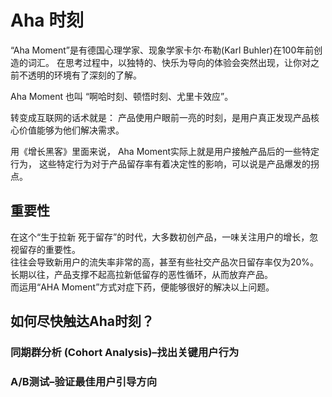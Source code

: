 # Aha 时刻

“Aha Moment”是有德国心理学家、现象学家卡尔·布勒(Karl Buhler)在100年前创造的词汇。
在思考过程中，以独特的、快乐为导向的体验会突然出现，让你对之前不透明的环境有了深刻的了解。

Aha Moment 也叫 “啊哈时刻、顿悟时刻、尤里卡效应”。

转变成互联网的话术就是：
产品使用户眼前一亮的时刻，是用户真正发现产品核心价值能够为他们解决需求。

用《增长黑客》里面来说，
Aha Moment实际上就是用户接触产品后的一些特定行为，
这些特定行为对于产品留存率有着决定性的影响，可以说是产品爆发的拐点。

## 重要性

在这个“生于拉新 死于留存”的时代，大多数初创产品，一味关注用户的增长，忽视留存的重要性。  
往往会导致新用户的流失率非常的高，甚至有些社交产品次日留存率仅为20%。  
长期以往，产品支撑不起高拉新低留存的恶性循环，从而放弃产品。  
而运用“AHA Moment”方式对症下药，便能够很好的解决以上问题。

## 如何尽快触达Aha时刻？

### 同期群分析 (Cohort Analysis)–找出关键用户行为

### A/B测试–验证最佳用户引导方向


